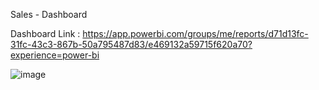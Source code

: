 Sales - Dashboard

Dashboard Link : https://app.powerbi.com/groups/me/reports/d71d13fc-31fc-43c3-867b-50a795487d83/e469132a59715f620a70?experience=power-bi

![image](https://github.com/user-attachments/assets/95db3d69-a168-4465-8b80-f9443ab77861)



